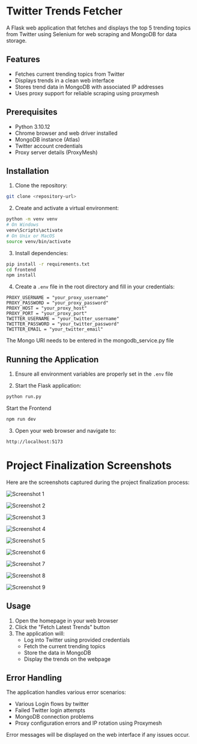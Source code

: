 # Twitter Trends Fetcher

A Flask web application that fetches and displays the top 5 trending topics from Twitter using Selenium for web scraping and MongoDB for data storage.

## Features

- Fetches current trending topics from Twitter
- Displays trends in a clean web interface
- Stores trend data in MongoDB with associated IP addresses
- Uses proxy support for reliable scraping using proxymesh

## Prerequisites

- Python 3.10.12
- Chrome browser and web driver installed
- MongoDB instance (Atlas)
- Twitter account credentials
- Proxy server details (ProxyMesh)

## Installation

1. Clone the repository:

```bash
git clone <repository-url>
```

2. Create and activate a virtual environment:

```bash
python -m venv venv
# On Windows
venv\Scripts\activate
# On Unix or MacOS
source venv/bin/activate
```

3. Install dependencies:

```bash
pip install -r requirements.txt
cd frontend
npm install
```

4. Create a `.env` file in the root directory and fill in your credentials:

```plaintext
PROXY_USERNAME = "your_proxy_username"
PROXY_PASSWORD = "your_proxy_password"
PROXY_HOST = "your_proxy_host"
PROXY_PORT = "your_proxy_port"
TWITTER_USERNAME = "your_twitter_username"
TWITTER_PASSWORD = "your_twitter_password"
TWITTER_EMAIL = "your_twitter_email"
```
The Mongo URI needs to be entered in the mongodb_service.py file

## Running the Application

1. Ensure all environment variables are properly set in the `.env` file

2. Start the Flask application:

```bash
python run.py
```

   Start the Frontend

```bash
npm run dev
```

3. Open your web browser and navigate to:

```
http://localhost:5173
```

# Project Finalization Screenshots

Here are the screenshots captured during the project finalization process:

![Screenshot 1](X_scrapper/images/Screenshot_from_2025-01-07_16-30-49.png)

![Screenshot 2](./images/Screenshot_from_2025-01-07_16-30-56.png)

![Screenshot 3](./images/Screenshot_from_2025-01-07_17-38-24.png)

![Screenshot 4](./images/Screenshot_from_2025-01-07_17-38-29.png)

![Screenshot 5](./images/Screenshot_from_2025-01-07_17-38-41.png)

![Screenshot 6](./images/Screenshot_from_2025-01-07_17-39-06.png)

![Screenshot 7](./images/Screenshot_from_2025-01-07_17-39-47.png)

![Screenshot 8](./images/Screenshot_from_2025-01-07_17-40-43.png)

![Screenshot 9](./images/Screenshot_from_2025-01-07_17-41-02.png)


## Usage

1. Open the homepage in your web browser
2. Click the "Fetch Latest Trends" button
3. The application will:
   - Log into Twitter using provided credentials
   - Fetch the current trending topics
   - Store the data in MongoDB
   - Display the trends on the webpage

## Error Handling

The application handles various error scenarios:

- Various Login flows by twitter
- Failed Twitter login attempts
- MongoDB connection problems
- Proxy configuration errors and IP rotation using Proxymesh

Error messages will be displayed on the web interface if any issues occur.
